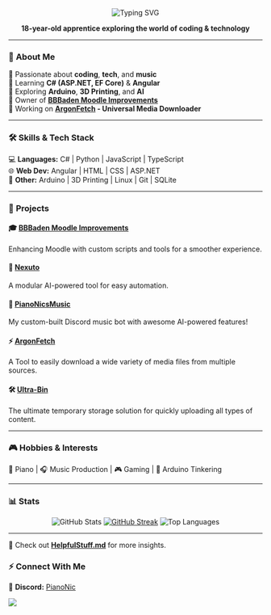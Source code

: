 <div align="center">
  <img src="https://readme-typing-svg.herokuapp.com?font=Sigmar&weight=900&size=35&pause=1000&color=FFFFFF&center=true&vCenter=true&width=435&lines=Hi+There!%F0%9F%91%8B;I'm+PianoNic!" alt="Typing SVG" />
  
  <strong>18-year-old apprentice exploring the world of coding & technology</strong>  
</div>

---

### 🚀 **About Me**  
🔹 Passionate about **coding**, **tech**, and **music**  
🔹 Learning **C# (ASP.NET, EF Core)** & **Angular**  
🔹 Exploring **Arduino**, **3D Printing**, and **AI**  
🔹 Owner of **[BBBaden Moodle Improvements](https://github.com/BBBaden-Moodle-userscripts)**  
🔹 Working on **[ArgonFetch](https://github.com/Pianonic/ArgonFetch) - Universal Media Downloader**  

---

### 🛠 **Skills & Tech Stack**  
💻 **Languages:** C# | Python | JavaScript | TypeScript  
🌐 **Web Dev:** Angular | HTML | CSS | ASP.NET  
📡 **Other:** Arduino | 3D Printing | Linux | Git | SQLite  

---

### 📌 **Projects**  

#### 🎓 [BBBaden Moodle Improvements](https://github.com/BBBaden-Moodle-userscripts)  
Enhancing Moodle with custom scripts and tools for a smoother experience.

#### 🤖 [Nexuto](https://github.com/Nexuto)  
A modular AI-powered tool for easy automation.  

#### 🎵 [PianoNicsMusic](https://github.com/Pianonic/PianoNicsMusic)  
My custom-built Discord music bot with awesome AI-powered features!

#### ⚡ [ArgonFetch](https://github.com/Pianonic/ArgonFetch)  
A Tool to easily download a wide variety of media files from multiple sources.

#### 🛠 [Ultra-Bin](https://github.com/Ultra-Bin) 
The ultimate temporary storage solution for quickly uploading all types of content.

---

### 🎮 **Hobbies & Interests**  
🎹 Piano | 🎧 Music Production | 🎮 Gaming | 🔩 Arduino Tinkering  

---

### 📊 **Stats**  
<p align="center">
  <img src="https://github-readme-stats.vercel.app/api?username=pianonic&show_icons=true&theme=dark&hide_border=true" alt="GitHub Stats" />
  <a href="https://git.io/streak-stats"><img src="http://github-readme-streak-stats.herokuapp.com?user=pianonic&theme=dark&hide_border=true&date_format=j%20M%5B%20Y%5D" alt="GitHub Streak" /></a>
  <img src="https://github-readme-stats.vercel.app/api/top-langs?username=pianonic&show_icons=true&layout=compact&theme=dark&hide_border=true" alt="Top Languages" />
</p>

---

📌 Check out **[HelpfulStuff.md](https://github.com/Pianonic/Pianonic/blob/main/HelpfulStuff.md)** for more insights.  

### ⚡ **Connect With Me**  

💬 **Discord:** [PianoNic](https://discord.com/users/566263212077481984)  

[![](https://komarev.com/ghpvc/?username=PianoNic&label=Profile%20views&color=yellowgreen&style=for-the-badge)](https://github.com/PianoNic)  
